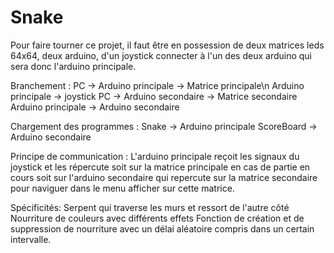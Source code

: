 # Snake

Pour faire tourner ce projet, il faut être en possession de deux matrices leds 64x64, deux arduino, d'un joystick connecter à l'un des deux arduino qui sera donc l'arduino principale.

Branchement :
PC -> Arduino principale -> Matrice principale\n
Arduino principale -> joystick
PC -> Arduino secondaire -> Matrice secondaire
Arduino principale -> Arduino secondaire

Chargement des programmes :
Snake -> Arduino principale
ScoreBoard -> Arduino secondaire

Principe de communication :
L'arduino principale reçoit les signaux du joystick et les répercute soit sur la matrice principale en cas de partie en cours soit sur l'arduino secondaire qui repercute sur la matrice secondaire pour naviguer dans le menu afficher sur cette matrice.

Spécificités:
Serpent qui traverse les murs et ressort de l'autre côté
Nourriture de couleurs avec différents effets
Fonction de création et de suppression de nourriture avec un délai aléatoire compris dans un certain intervalle.

